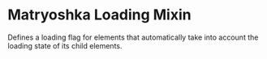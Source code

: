 # Matryoshka Loading Mixin

Defines a loading flag for elements that automatically take into account the loading state of its child elements.


